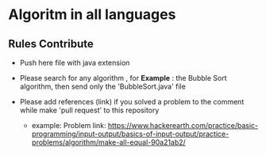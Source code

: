 # Algoritm in all languages
## Rules Contribute

- Push here file with java extension

- Please search for any algorithm , for **Example** : the Bubble Sort algorithm, then send only the 'BubbleSort.java' file

- Please add references (link) if you solved a problem to the comment while make 'pull request' to this repository
  - example: Problem link: https://www.hackerearth.com/practice/basic-programming/input-output/basics-of-input-output/practice-problems/algorithm/make-all-equal-90a21ab2/